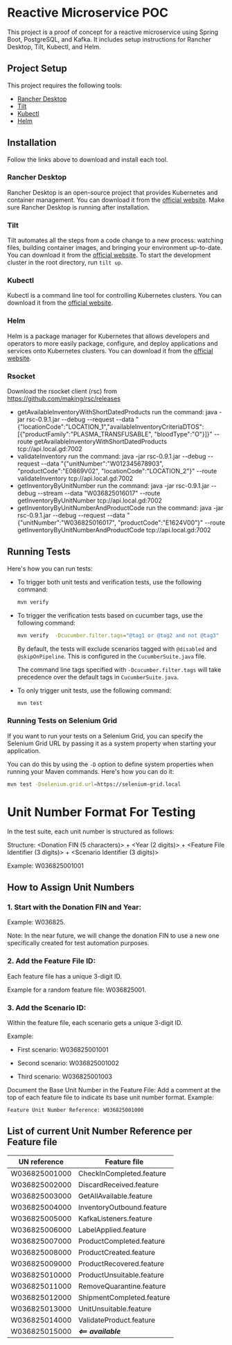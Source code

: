 # Reactive Microservice POC 

This project is a proof of concept for a reactive microservice using Spring Boot, PostgreSQL, and Kafka. It includes
setup instructions for Rancher Desktop, Tilt, Kubectl, and Helm.

## Project Setup

This project requires the following tools:

- [Rancher Desktop](https://rancherdesktop.io/)
- [Tilt](https://tilt.dev/)
- [Kubectl](https://kubernetes.io/docs/tasks/tools/)
- [Helm](https://helm.sh/)

## Installation

Follow the links above to download and install each tool.

### Rancher Desktop

Rancher Desktop is an open-source project that provides Kubernetes and container management. You can download it from
the [official website](https://rancherdesktop.io/). Make sure Rancher Desktop is running after installation.

### Tilt

Tilt automates all the steps from a code change to a new process: watching files, building container images, and
bringing your environment up-to-date. You can download it from the [official website](https://tilt.dev/). To start the
development cluster in the root directory, run `tilt up`.

### Kubectl

Kubectl is a command line tool for controlling Kubernetes clusters. You can download it from
the [official website](https://kubernetes.io/docs/tasks/tools/).

### Helm

Helm is a package manager for Kubernetes that allows developers and operators to more easily package, configure, and
deploy applications and services onto Kubernetes clusters. You can download it from
the [official website](https://helm.sh/).


### Rsocket
Download the rsocket client (rsc) from https://github.com/making/rsc/releases
- getAvailableInventoryWithShortDatedProducts
  run the command: java -jar rsc-0.9.1.jar --debug --request --data "{\"locationCode\":\"LOCATION_1\",\"availableInventoryCriteriaDTOS\": [{\"productFamily\":\"PLASMA_TRANSFUSABLE\", \"bloodType\":\"O\"}]}" --route getAvailableInventoryWithShortDatedProducts tcp://api.local.gd:7002
- validateInventory
  run the command: java -jar rsc-0.9.1.jar --debug --request --data "{\"unitNumber\":\"W012345678903\", \"productCode\":\"E0869V02\", \"locationCode\":\"LOCATION_2\"}" --route validateInventory tcp://api.local.gd:7002
- getInventoryByUnitNumber
  run the command: java -jar rsc-0.9.1.jar --debug --stream --data "W036825016017" --route getInventoryByUnitNumber tcp://api.local.gd:7002
- getInventoryByUnitNumberAndProductCode
  run the command: java -jar rsc-0.9.1.jar --debug --request --data "{\"unitNumber\":\"W036825016017\", \"productCode\":\"E1624V00\"}" --route getInventoryByUnitNumberAndProductCode tcp://api.local.gd:7002

## Running Tests

Here's how you can run tests:

- To trigger both unit tests and verification tests, use the following command:

    ```bash
    mvn verify
    ```
- To trigger the verification tests based on cucumber tags, use the following command:

    ```bash
    mvn verify  -Dcucumber.filter.tags="@tag1 or @tag2 and not @tag3"
    ```
    
    By default, the tests will exclude scenarios tagged with `@disabled` and `@skipOnPipeline`. This is configured in the `CucumberSuite.java` file.
    
    The command line tags specified with `-Dcucumber.filter.tags` will take precedence over the default tags in `CucumberSuite.java`.

- To only trigger unit tests, use the following command:

    ```bash 
    mvn test
    ```

### Running Tests on Selenium Grid

If you want to run your tests on a Selenium Grid, you can specify the Selenium Grid URL by passing it as a system property when starting your application.

You can do this by using the `-D` option to define system properties when running your Maven commands. Here's how you can do it:

```bash
mvn test -Dselenium.grid.url=https://selenium-grid.local
```

# Unit Number Format For Testing

In the test suite, each unit number is structured as follows:

Structure:
<Donation FIN (5 characters)> + <Year (2 digits)> + <Feature File Identifier (3 digits)> + <Scenario Identifier (3 digits)>

Example: W036825001001

## How to Assign Unit Numbers

### 1. Start with the Donation FIN and Year:
Example: W036825.

Note: In the near future, we will change the donation FIN to use a new one specifically created for test automation purposes.

### 2. Add the Feature File ID:

Each feature file has a unique 3-digit ID.

Example for a random feature file: W036825001.

### 3. Add the Scenario ID:

Within the feature file, each scenario gets a unique 3-digit ID.

Example:

- First scenario: W036825001001

- Second scenario: W036825001002

- Third scenario: W036825001003

Document the Base Unit Number in the Feature File:
Add a comment at the top of each feature file to indicate its base unit number format.
Example:

``` Feature Unit Number Reference: W036825001000 ```

## List of current Unit Number Reference per Feature file
| **UN reference** | **Feature file**          |
|------------------|---------------------------|
| W036825001000    | CheckInCompleted.feature  |
| W036825002000    | DiscardReceived.feature   |
| W036825003000    | GetAllAvailable.feature   |
| W036825004000    | InventoryOutbound.feature |
| W036825005000    | KafkaListeners.feature    |  
| W036825006000    | LabelApplied.feature      |
| W036825007000    | ProductCompleted.feature  |
| W036825008000    | ProductCreated.feature    |
| W036825009000    | ProductRecovered.feature  |
| W036825010000    | ProductUnsuitable.feature |
| W036825011000    | RemoveQuarantine.feature  |
| W036825012000    | ShipmentCompleted.feature |
| W036825013000    | UnitUnsuitable.feature    |
| W036825014000    | ValidateProduct.feature   |
| W036825015000    | ***<== available***       |
